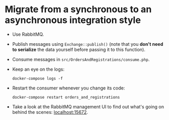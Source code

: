 # Migrate from a synchronous to an asynchronous integration style

- Use RabbitMQ.
- Publish messages using `Exchange::publish()` (note that you **don't need to serialize** the data yourself before passing it to this function).
- Consume messages in `src/OrdersAndRegistrations/consume.php`.
- Keep an eye on the logs:

    ```
    docker-compose logs -f
    ```

- Restart the consumer whenever you change its code:

    ```
    docker-compose restart orders_and_registrations
    ```

- Take a look at the RabbitMQ management UI to find out what's going on behind the scenes: [localhost:15672](http://localhost:15672/).
